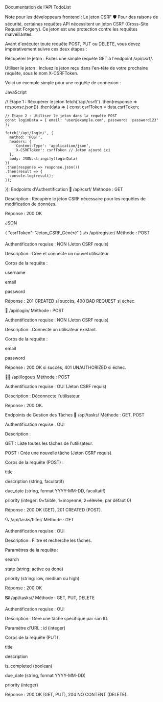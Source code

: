 Documentation de l'API TodoList 

Note pour les développeurs frontend : Le jeton CSRF 🛡️
Pour des raisons de sécurité, certaines requêtes API nécessitent un jeton CSRF (Cross-Site Request Forgery). Ce jeton est une protection contre les requêtes malveillantes.

Avant d'exécuter toute requête POST, PUT ou DELETE, vous devez impérativement suivre ces deux étapes :

Récupérer le jeton : Faites une simple requête GET à l'endpoint /api/csrf/.

Utiliser le jeton : Incluez le jeton reçu dans l'en-tête de votre prochaine requête, sous le nom X-CSRFToken.

Voici un exemple simple pour une requête de connexion :

JavaScript

// Étape 1 : Récupérer le jeton
fetch('/api/csrf/')
  .then(response => response.json())
  .then(data => {
    const csrfToken = data.csrfToken;

    // Étape 2 : Utiliser le jeton dans la requête POST
    const loginData = { email: 'user@example.com', password: 'password123' };
    
    fetch('/api/login/', {
      method: 'POST',
      headers: {
        'Content-Type': 'application/json',
        'X-CSRFToken': csrfToken // Jeton ajouté ici 
      },
      body: JSON.stringify(loginData)
    })
    .then(response => response.json())
    .then(result => {
      console.log(result);
    });
  });
Endpoints d'Authentification
🔑 /api/csrf/
Méthode : GET

Description : Récupère le jeton CSRF nécessaire pour les requêtes de modification de données.

Réponse : 200 OK

JSON

{
  "csrfToken": "Jeton_CSRF_Généré"
}
✍️ /api/register/
Méthode : POST

Authentification requise : NON (Jeton CSRF requis)

Description : Crée et connecte un nouvel utilisateur.

Corps de la requête :

username 

email 

password 

Réponse : 201 CREATED si succès, 400 BAD REQUEST si échec.

🚪 /api/login/
Méthode : POST

Authentification requise : NON (Jeton CSRF requis)

Description : Connecte un utilisateur existant.

Corps de la requête :

email 

password 

Réponse : 200 OK si succès, 401 UNAUTHORIZED si échec.

🚶‍♀️ /api/logout/
Méthode : POST

Authentification requise : OUI (Jeton CSRF requis)

Description : Déconnecte l'utilisateur.

Réponse : 200 OK.

Endpoints de Gestion des Tâches
📝 /api/tasks/
Méthode : GET, POST

Authentification requise : OUI

Description :

GET : Liste toutes les tâches de l'utilisateur.

POST : Crée une nouvelle tâche (Jeton CSRF requis).

Corps de la requête (POST) :

title 

description (string, facultatif)

due_date (string, format YYYY-MM-DD, facultatif)

priority (integer: 0=faible, 1=moyenne, 2=élevée, par défaut 0)

Réponse : 200 OK (GET), 201 CREATED (POST).

🔍 /api/tasks/filter/
Méthode : GET

Authentification requise : OUI

Description : Filtre et recherche les tâches.

Paramètres de la requête :

search 

state (string: active ou done)

priority (string: low, medium ou high)

Réponse : 200 OK

🖼️ /api/tasks/<id>/
Méthode : GET, PUT, DELETE

Authentification requise : OUI

Description : Gère une tâche spécifique par son ID.

Paramètre d'URL : id (integer)

Corps de la requête (PUT) :

title 

description 

is_completed (boolean)

due_date (string, format YYYY-MM-DD)

priority (integer)

Réponse : 200 OK (GET, PUT), 204 NO CONTENT (DELETE).